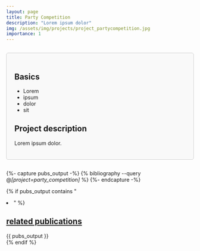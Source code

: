 ```yaml
---
layout: page
title: Party Competition
description: "Lorem ipsum dolor"
img: /assets/img/projects/project_partycompetition.jpg
importance: 1
---
```


<div style="border: 1px solid #ccc; border-radius: 5px; padding: 1.5em; margin: 2em 0; background-color: #f9f9f9;">

  <h2>Basics</h2>
    <ul>
      <li>Lorem</li>
      <li>ipsum</li>
      <li>dolor</li>
      <li>sit</li>
    </ul>

  <h2>Project description</h2>
    <p>Lorem ipsum dolor.</p>

</div>

{%- capture pubs_output -%}
  {% bibliography --query @*[project=party_competition]* %}
{%- endcapture -%}

{% if pubs_output contains "<li>" %}
  <div>
    <h2>
      <a href="{{ '/publications/' | relative_url }}" style="color: inherit">
        related publications
      </a>
    </h2>
    <div class="publications">
      {{ pubs_output }}
    </div>
  </div>
{% endif %}